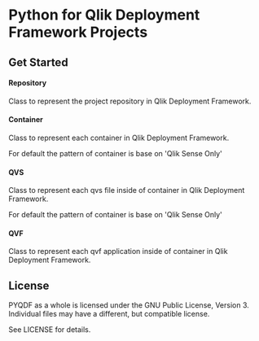 # Python for Qlik Deployment Framework Projects


## Get Started

#### Repository
Class to represent the project repository in Qlik Deployment Framework.



#### Container
Class to represent each container in Qlik Deployment Framework.

For default the pattern of container is base on 'Qlik Sense Only'


#### QVS
Class to represent each qvs file inside of container in Qlik Deployment Framework.

For default the pattern of container is base on 'Qlik Sense Only'


#### QVF

Class to represent each qvf application inside of container in Qlik Deployment Framework.


## License
PYQDF as a whole is licensed under the GNU Public License, Version 3. Individual files may have a different, but compatible license.

See LICENSE for details.